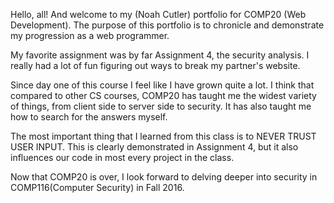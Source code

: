 Hello, all! And welcome to my (Noah Cutler) portfolio for COMP20 (Web Development). The purpose of this portfolio is to chronicle and demonstrate my progression as a web programmer.

My favorite assignment was by far Assignment 4, the security analysis. I really had a lot of fun figuring out ways to break my partner's website.

Since day one of this course I feel like I have grown quite a lot. I think that compared to other CS courses, COMP20 has taught me the widest variety of things, from client side to server side to security. It has also taught me how to search for the answers myself. 

The most important thing that I learned from this class is to NEVER TRUST USER INPUT. This is clearly demonstrated in Assignment 4, but it also influences our code in most every project in the class.

Now that COMP20 is over, I look forward to delving deeper into security in COMP116(Computer Security) in Fall 2016.